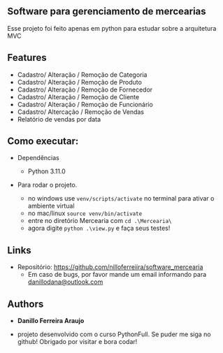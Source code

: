 ## Software para gerenciamento de mercearias

Esse projeto foi feito apenas em python para estudar sobre a arquitetura MVC

## Features

 - Cadastro/ Alteração / Remoção de Categoria
 - Cadastro/ Alteração / Remoção de Produto
 - Cadastro/ Alteração / Remoção de Fornecedor
 - Cadastro/ Alteração / Remoção de Cliente
 - Cadastro/ Alteração / Remoção de Funcionário 
 - Cadastro/ Altercação / Remoção de Vendas
 - Relatório de vendas por data


## Como executar:

* Dependências
  - Python  3.11.0
  
* Para rodar o projeto.
  
  - no windows use `venv/scripts/activate` no terminal para ativar o ambiente virtual
  - no mac/linux `source venv/bin/activate`
  - entre no diretório Mercearia com `cd .\Mercearia\`
  - agora digite `python .\view.py` e faça seus testes!

## Links
  - Repositório: https://github.com/nilloferreiira/software_mercearia
    - Em caso de bugs, por favor mande um email informando para danillodana@outlook.com

  ## Authors

  * **Danillo Ferreira Araujo** 
  - projeto desenvolvido com o curso PythonFull.
  Se puder me siga no github!
  Obrigado por visitar e bora codar!